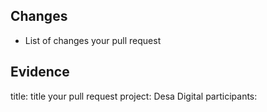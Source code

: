 ## Changes

- List of changes your pull request

## Evidence
title: title your pull request
project: Desa Digital
participants:
